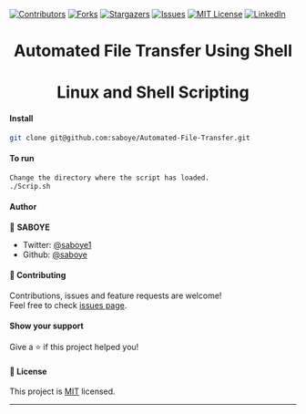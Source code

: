 [![Contributors][contributors-shield]][contributors-url]
[![Forks][forks-shield]][forks-url]
[![Stargazers][stars-shield]][stars-url]
[![Issues][issues-shield]][issues-url]
[![MIT License][license-shield]][license-url]
[![LinkedIn][linkedin-shield]][linkedin-url]
<h1 align="center">Automated File Transfer Using Shell </h1>
<h1 align="center">Linux and Shell Scripting</h1>

#### Install

```sh
git clone git@github.com:saboye/Automated-File-Transfer.git
```
#### To run
```sh
Change the directory where the script has loaded. 
./Scrip.sh 
```


#### Author

👤 **SABOYE**

* Twitter: [@saboye1](https://twitter.com/saboye1)
* Github: [@saboye](https://github.com/saboye)


#### 🤝 Contributing

Contributions, issues and feature requests are welcome!<br />Feel free to check [issues page](https://github.com/saboye/animation/issues).

#### Show your support

Give a ⭐️ if this project helped you!

#### 📝 License


This project is [MIT](https://github.com/saboye/Automated-File-Transfer/blob/main/LICENSE) licensed.

***

[contributors-shield]: https://img.shields.io/github/contributors/saboye/Automated-File-Transfer?style=for-the-badge
[contributors-url]: https://github.com/saboye/Automated-File-Transfer/graphs/contributors
[forks-shield]: https://img.shields.io/github/forks/saboye/Automated-File-Transfer?style=for-the-badge
[forks-url]: https://github.com/saboye/Automated-File-Transfer/network/members
[stars-shield]: https://img.shields.io/github/stars/saboye/Automated-File-Transfer?style=for-the-badge
[stars-url]: https://github.com/saboye/Automated-File-Transfer/stargazers
[issues-shield]: https://img.shields.io/github/issues/saboye/Automated-File-Transfer?style=for-the-badge
[issues-url]: https://github.com/saboye/Automated-File-Transfer/issues
[license-shield]: https://img.shields.io/github/license/saboye/Automated-File-Transfer?style=for-the-badge
[license-url]: https://github.com/saboye/Automated-File-Transfer/blob/master/LICENSE.txt
[linkedin-shield]: https://img.shields.io/badge/-LinkedIn-black.svg?style=for-the-badge&logo=linkedin&colorB=555
[linkedin-url]: https://linkedin.com/in/samuelaboye
[product-screenshot]: images/screenshot.png  

